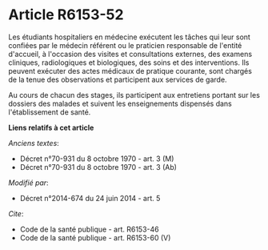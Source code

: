 # Article R6153-52

Les étudiants hospitaliers en médecine exécutent les tâches qui leur sont confiées par le médecin référent ou le praticien
responsable de l'entité d'accueil, à l'occasion des visites et consultations externes, des examens cliniques, radiologiques
et biologiques, des soins et des interventions. Ils peuvent exécuter des actes médicaux de pratique courante, sont chargés de
la tenue des observations et participent aux services de garde. 

Au cours de chacun des stages, ils participent aux entretiens portant sur les dossiers des malades et suivent les
enseignements dispensés dans l'établissement de santé.

**Liens relatifs à cet article**

_Anciens textes_:

  - Décret n°70-931 du 8 octobre 1970 - art. 3 (M)
  - Décret n°70-931 du 8 octobre 1970 - art. 3 (Ab)

_Modifié par_:

  - Décret n°2014-674 du 24 juin 2014 - art. 5

_Cite_:

  - Code de la santé publique - art. R6153-46
  - Code de la santé publique - art. R6153-60 (V)
